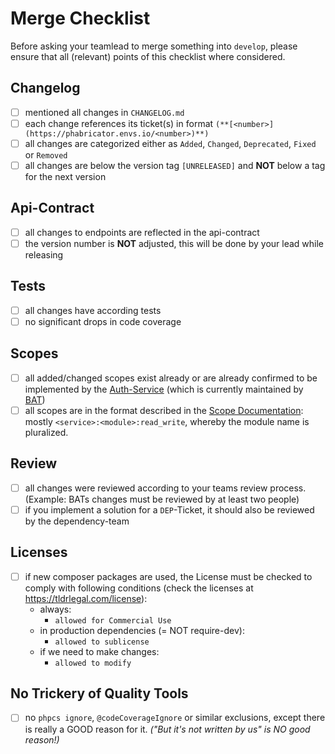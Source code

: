 # Merge Checklist

Before asking your teamlead to merge something into `develop`, please ensure that all (relevant) points of this
checklist where considered.

## Changelog

- [ ] mentioned all changes in `CHANGELOG.md`
- [ ] each change references its ticket(s) in format `(**[<number>](https://phabricator.envs.io/<number>)**)`
- [ ] all changes are categorized either as `Added`, `Changed`, `Deprecated`, `Fixed` or `Removed`
- [ ] all changes are below the version tag `[UNRELEASED]` and **NOT** below a tag for the next version

## Api-Contract

- [ ] all changes to endpoints are reflected in the api-contract
- [ ] the version number is **NOT** adjusted, this will be done by your lead while releasing

## Tests

- [ ] all changes have according tests
- [ ] no significant drops in code coverage

## Scopes

- [ ] all added/changed scopes exist already or are already confirmed to be implemented by the [Auth-Service] (which is currently maintained by [BAT])
- [ ] all scopes are in the format described in the [Scope Documentation]: mostly `<service>:<module>:read_write`, whereby the module name is pluralized.

## Review

- [ ] all changes were reviewed according to your teams review process. (Example: BATs changes must be reviewed by at least two people)
- [ ] if you implement a solution for a `DEP`-Ticket, it should also be reviewed by the dependency-team

## Licenses

- [ ] if new composer packages are used, the License must be checked to comply with following conditions (check the licenses at <https://tldrlegal.com/license>):
  - always:
    - `allowed for Commercial Use`
  - in production dependencies (= NOT require-dev):
    - `allowed to sublicense`
  - if we need to make changes:
    - `allowed to modify`

## No Trickery of Quality Tools

- [ ] no `phpcs ignore`, `@codeCoverageIgnore` or similar exclusions, except there is really a GOOD reason for it. *("But it's not written by us" is NO good reason!)*

[Please put all urls below this section and use reference-style to keep the document readable in plain-text-view]: -

[Auth-Service]: https://gitlab.smartexpose.com/allmyhomes/laravel-auth-service
[BAT]: https://phabricator.envs.io/project/view/39/
[Scope Documentation]: https://gitlab.smartexpose.com/allmyhomes/technology/blob/master/AUTHENTICATION.md#scopes
